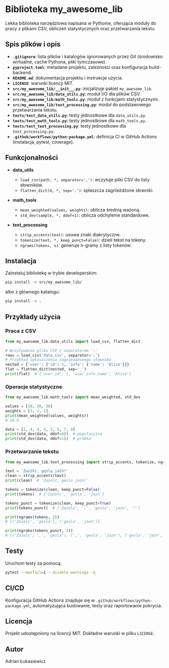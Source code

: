 # Biblioteka my\_awesome\_lib

Lekka biblioteka narzędziowa napisana w Pythonie, oferująca moduły do pracy z plikami CSV, obliczeń statystycznych oraz przetwarzania tekstu.

##  Spis plików i opis

* **`.gitignore`**: lista plików i katalogów ignorowanych przez Git (środowisko wirtualne, cache Pythona, pliki tymczasowe).
* **`pyproject.toml`**: metadane projektu, zależności oraz konfiguracja build-backend.
* **`README.md`**: dokumentacja projektu i instrukcje użycia.
* **`LICENSE`**: warunki licencji MIT.
* **`src/my_awesome_lib/__init__.py`**: inicjalizuje pakiet `my_awesome_lib`.
* **`src/my_awesome_lib/data_utils.py`**: moduł I/O dla plików CSV.
* **`src/my_awesome_lib/math_tools.py`**: moduł z funkcjami statystycznymi.
* **`src/my_awesome_lib/text_processing.py`**: moduł do podstawowego przetwarzania tekstu.
* **`tests/test_data_utils.py`**: testy jednostkowe dla `data_utils.py`.
* **`tests/test_math_tools.py`**: testy jednostkowe dla `math_tools.py`.
* **`tests/test_text_processing.py`**: testy jednostkowe dla `text_processing.py`.
* **`.github/workflows/python-package.yml`**: definicja CI w GitHub Actions (instalacja, pytest, coverage).

##  Funkcjonalności

* **data\_utils**

  * `load_csv(path, *, separator=',')`: wczytuje pliki CSV do listy słowników.
  * `flatten_dict(d, *, sep='.')`: spłaszcza zagnieżdżone słowniki.
* **math\_tools**

  * `mean_weighted(values, weights)`: oblicza średnią ważoną.
  * `std_dev(sample, *, ddof=1)`: oblicza odchylenie standardowe.
* **text\_processing**

  * `strip_accents(text)`: usuwa znaki diakrytyczne.
  * `tokenize(text, *, keep_punct=False)`: dzieli tekst na tokeny.
  * `ngrams(tokens, n)`: generuje n-gramy z listy tokenów.

##  Instalacja

Zainstaluj bibliotekę w trybie developerskim:

```bash
pip install -e src/my_awesome_lib/
```

albo z głównego katalogu:

```bash
pip install -e .
```

##  Przykłady użycia

### Praca z CSV

```python
from my_awesome_lib.data_utils import load_csv, flatten_dict

# Wczytywanie pliku CSV z separatorem ';'
rows = load_csv('data.csv', separator=';')
# Przykład spłaszczenia zagnieżdżonego słownika
nested = {'user': {'id': 1, 'info': {'name': 'Alice'}}}
flat = flatten_dict(nested, sep='_')
print(flat)  # {'user_id': 1, 'user_info_name': 'Alice'}
```

### Operacje statystyczne

```python
from my_awesome_lib.math_tools import mean_weighted, std_dev

values = [10, 20, 30]
weights = [1, 2, 1]
print(mean_weighted(values, weights))
# 20.0

data = [2, 4, 4, 4, 5, 5, 7, 9]
print(std_dev(data, ddof=0))  # populacyjna
print(std_dev(data, ddof=1))  # próbka
```

### Przetwarzanie tekstu

```python
from my_awesome_lib.text_processing import strip_accents, tokenize, ngrams

text = 'Zażółć, gęślą jaźń!'
clean = strip_accents(text)
print(clean)  # 'Zazolc, gesla jazn!'

tokens = tokenize(clean, keep_punct=False)
print(tokens)  # ['Zazolc', 'gesla', 'jazn']

tokens_punct = tokenize(clean, keep_punct=True)
print(tokens_punct)  # ['Zazolc', ',', 'gesla', 'jazn', '!']

print(ngrams(tokens, 2))
# [('Zazolc', 'gesla'), ('gesla', 'jazn')]

print(ngrams(tokens_punct, 3))
# [('Zazolc', ',', 'gesla'), (',', 'gesla', 'jazn'), ('gesla', 'jazn', '!')]
```

##  Testy

Uruchom testy za pomocą:

```bash
pytest --maxfail=1 --disable-warnings -q
```

##  CI/CD

Konfiguracja GitHub Actions znajduje się w `.github/workflows/python-package.yml`, automatyzująca budowanie, testy oraz raportowanie pokrycia.

##  Licencja

Projekt udostępniony na licencji MIT. Dokładne warunki w pliku `LICENSE`.

##  Autor

Adrian Łukasiewicz
